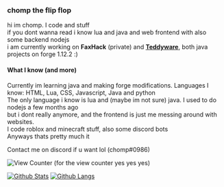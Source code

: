 ### chomp the flip flop

hi im chomp. I code and stuff <br>
if you dont wanna read i know lua and java and web frontend with also some backend nodejs <br>
i am currently working on **FaxHack** (private) and [**Teddyware**](https://github.com/ChompChompDead/Teddyware), both java projects on forge 1.12.2 :) <br>

#### What I know (and more)

Currently im learning java and making forge modifications. 
Languages I know: HTML, Lua, CSS, Javascript, Java and python <br>
The only language i know is lua and (maybe im not sure) java. I used to do nodejs a few months ago <br>
but i dont really anymore, and the frontend is just me messing around with websites. <br>
I code roblox and minecraft stuff, also some discord bots <br>
Anyways thats pretty much it <br>

Contact me on discord if u want lol (chomp#0986)

<img src="https://komarev.com/ghpvc/?username=ChompChompDead&style=flat-square" alt="View Counter"/> (for the view counter yes yes yes)

[![Github Stats](https://github-readme-stats.vercel.app/api?username=ChompChompDead&show_icons=true&theme=tokyonight)](https://github.com/anuraghazra/github-readme-stats)
[![Github Langs](https://github-readme-stats.vercel.app/api/top-langs/?username=ChompChompDead&show_icons=true&theme=tokyonight&layout=compact&langs_count=10)](https://github.com/anuraghazra/github-readme-stats)
